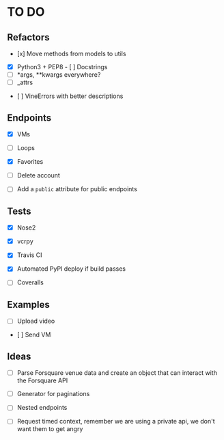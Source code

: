 TO DO
=====

Refactors
---------

- [x] Move methods from models to utils
- [x] Python3 + PEP8
- [ ] Docstrings
- [ ] *args, **kwargs everywhere?
- [ ] _attrs
- [ ] VineErrors with better descriptions


Endpoints
---------

- [x] VMs
- [ ] Loops
- [x] Favorites
- [ ] Delete account
- [ ] Add a `public` attribute for public endpoints


Tests
-----

- [x] Nose2
- [x] vcrpy
- [x] Travis CI
- [x] Automated PyPI deploy if build passes
- [ ] Coveralls


Examples
--------

- [ ] Upload video
- [ ] Send VM


Ideas
-----

- [ ] Parse Forsquare venue data and create an object that can interact with the Forsquare API
- [ ] Generator for paginations
- [ ] Nested endpoints
- [ ] Request timed context, remember we are using a private api, we don't want them to get angry


